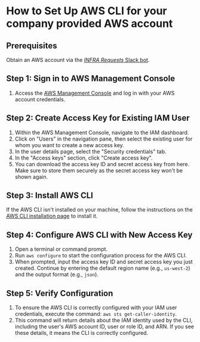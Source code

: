
# How to Set Up AWS CLI for your company provided AWS account

## Prerequisites

Obtain an AWS account via the [_INFRA Requests_ Slack bot](https://codecentric.slack.com/archives/D03E99FSLCD).

## Step 1: Sign in to AWS Management Console
1. Access the [AWS Management Console](https://aws.amazon.com/console/) and log in with your AWS account credentials.

## Step 2: Create Access Key for Existing IAM User
1. Within the AWS Management Console, navigate to the IAM dashboard.
2. Click on "Users" in the navigation pane, then select the existing user for whom you want to create a new access key.
3. In the user details page, select the "Security credentials" tab.
4. In the "Access keys" section, click "Create access key".
5. You can download the access key ID and secret access key from here. Make sure to store them securely as the secret access key won't be shown again.

## Step 3: Install AWS CLI
If the AWS CLI isn't installed on your machine, follow the instructions on the [AWS CLI installation page](https://aws.amazon.com/cli/) to install it.

## Step 4: Configure AWS CLI with New Access Key
1. Open a terminal or command prompt.
2. Run `aws configure` to start the configuration process for the AWS CLI.
3. When prompted, input the access key ID and secret access key you just created. Continue by entering the default region name (e.g., `us-west-2`) and the output format (e.g., `json`).

## Step 5: Verify Configuration
1. To ensure the AWS CLI is correctly configured with your IAM user credentials, execute the command: `aws sts get-caller-identity`.
2. This command will return details about the IAM identity used by the CLI, including the user's AWS account ID, user or role ID, and ARN. If you see these details, it means the CLI is correctly configured.
